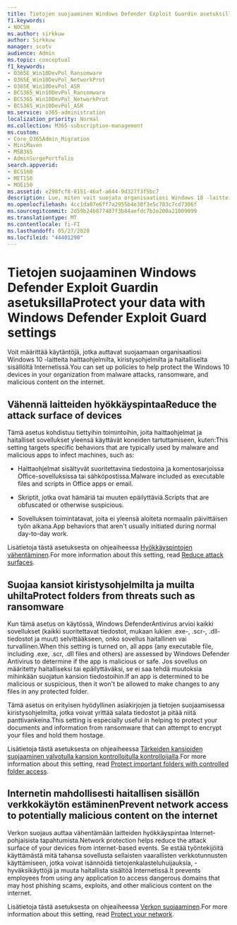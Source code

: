 ```yaml
---
title: Tietojen suojaaminen Windows Defender Exploit Guardin asetuksilla
f1.keywords:
- NOCSH
ms.author: sirkkuw
author: Sirkkuw
manager: scotv
audience: Admin
ms.topic: conceptual
f1_keywords:
- O365E_Win10DevPol_Ransomware
- O365E_Win10DevPol_NetworkProt
- O365E_Win10DevPol_ASR
- BCS365_Win10DevPol_Ransomware
- BCS365_Win10DevPol_NetworkProt
- BCS365_Win10DevPol_ASR
ms.service: o365-administration
localization_priority: Normal
ms.collection: M365-subscription-management
ms.custom:
- Core_O365Admin_Migration
- MiniMaven
- MSB365
- AdminSurgePortfolio
search.appverid:
- BCS160
- MET150
- MOE150
ms.assetid: e298fcf8-0151-46af-a644-9d327f3f5bc7
description: Lue, miten voit suojata organisaatiosi Windows 10 -laitteita haittaohjelmilta, kiristysohjelmilta ja haitalliselta sisällöltä Internetissä.
ms.openlocfilehash: 4cc1da07e6ff7a2955b4e38f3e5c783c7cd7306f
ms.sourcegitcommit: 2d59b24b877487f3b84aefdc7b1e200a21009999
ms.translationtype: MT
ms.contentlocale: fi-FI
ms.lasthandoff: 05/27/2020
ms.locfileid: "44401298"
---
```

# <a name="protect-your-data-with-windows-defender-exploit-guard-settings"></a><span data-ttu-id="55c06-103">Tietojen suojaaminen Windows Defender Exploit Guardin asetuksilla</span><span class="sxs-lookup"><span data-stu-id="55c06-103">Protect your data with Windows Defender Exploit Guard settings</span></span>

<span data-ttu-id="55c06-104">Voit määrittää käytäntöjä, jotka auttavat suojaamaan organisaatiosi Windows 10 -laitteita haittaohjelmilta, kiristysohjelmilta ja haitalliselta sisällöltä Internetissä.</span><span class="sxs-lookup"><span data-stu-id="55c06-104">You can set up policies to help protect the Windows 10 devices in your organization from malware attacks, ransomware, and malicious content on the internet.</span></span>
  
## <a name="reduce-the-attack-surface-of-devices"></a><span data-ttu-id="55c06-105">Vähennä laitteiden hyökkäyspintaa</span><span class="sxs-lookup"><span data-stu-id="55c06-105">Reduce the attack surface of devices</span></span>

<span data-ttu-id="55c06-106">Tämä asetus kohdistuu tiettyihin toimintoihin, joita haittaohjelmat ja haitalliset sovellukset yleensä käyttävät koneiden tartuttamiseen, kuten:</span><span class="sxs-lookup"><span data-stu-id="55c06-106">This setting targets specific behaviors that are typically used by malware and malicious apps to infect machines, such as:</span></span>
  
- <span data-ttu-id="55c06-107">Haittaohjelmat sisältyvät suoritettavina tiedostoina ja komentosarjoissa Office-sovelluksissa tai sähköpostissa.</span><span class="sxs-lookup"><span data-stu-id="55c06-107">Malware included as executable files and scripts in Office apps or email.</span></span>
    
- <span data-ttu-id="55c06-108">Skriptit, jotka ovat hämäriä tai muuten epäilyttäviä.</span><span class="sxs-lookup"><span data-stu-id="55c06-108">Scripts that are obfuscated or otherwise suspicious.</span></span>
    
- <span data-ttu-id="55c06-109">Sovelluksen toimintatavat, joita ei yleensä aloiteta normaalin päivittäisen työn aikana.</span><span class="sxs-lookup"><span data-stu-id="55c06-109">App behaviors that aren't usually initiated during normal day-to-day work.</span></span>
    
<span data-ttu-id="55c06-110">Lisätietoja tästä asetuksesta on ohjeaiheessa [Hyökkäyspintojen vähentäminen](https://docs.microsoft.com/windows/security/threat-protection/microsoft-defender-atp/exploit-protection).</span><span class="sxs-lookup"><span data-stu-id="55c06-110">For more information about this setting, read [Reduce attack surfaces](https://docs.microsoft.com/windows/security/threat-protection/microsoft-defender-atp/exploit-protection).</span></span>
  
## <a name="protect-folders-from-threats-such-as-ransomware"></a><span data-ttu-id="55c06-111">Suojaa kansiot kiristysohjelmilta ja muilta uhilta</span><span class="sxs-lookup"><span data-stu-id="55c06-111">Protect folders from threats such as ransomware</span></span>

<span data-ttu-id="55c06-112">Kun tämä asetus on käytössä, Windows DefenderAntivirus arvioi kaikki sovellukset (kaikki suoritettavat tiedostot, mukaan lukien .exe-, .scr-, .dll-tiedostot ja muut) selvittääkseen, onko sovellus haitallinen vai turvallinen.</span><span class="sxs-lookup"><span data-stu-id="55c06-112">When this setting is turned on, all apps (any executable file, including .exe, .scr, .dll files and others) are assessed by Windows Defender Antivirus to determine if the app is malicious or safe.</span></span> <span data-ttu-id="55c06-113">Jos sovellus on määritetty haitalliseksi tai epäilyttäväksi, se ei saa tehdä muutoksia mihinkään suojatun kansion tiedostoihin.</span><span class="sxs-lookup"><span data-stu-id="55c06-113">If an app is determined to be malicious or suspicious, then it won't be allowed to make changes to any files in any protected folder.</span></span>
  
<span data-ttu-id="55c06-114">Tämä asetus on erityisen hyödyllinen asiakirjojen ja tietojen suojaamisessa kiristysohjelmilta, jotka voivat yrittää salata tiedostot ja pitää niitä panttivankeina.</span><span class="sxs-lookup"><span data-stu-id="55c06-114">This setting is especially useful in helping to protect your documents and information from ransomware that can attempt to encrypt your files and hold them hostage.</span></span>
  
<span data-ttu-id="55c06-115">Lisätietoja tästä asetuksesta on ohjeaiheessa [Tärkeiden kansioiden suojaaminen valvotulla kansion kontrolloitulla kontrolloijalla](https://docs.microsoft.com/mem/configmgr/protect/deploy-use/create-deploy-exploit-guard-policy#bkmk_CFA).</span><span class="sxs-lookup"><span data-stu-id="55c06-115">For more information about this setting, read [Protect important folders with controlled folder access](https://docs.microsoft.com/mem/configmgr/protect/deploy-use/create-deploy-exploit-guard-policy#bkmk_CFA).</span></span>
  
## <a name="prevent-network-access-to-potentially-malicious-content-on-the-internet"></a><span data-ttu-id="55c06-116">Internetin mahdollisesti haitallisen sisällön verkkokäytön estäminen</span><span class="sxs-lookup"><span data-stu-id="55c06-116">Prevent network access to potentially malicious content on the internet</span></span>

<span data-ttu-id="55c06-117">Verkon suojaus auttaa vähentämään laitteiden hyökkäyspintaa Internet-pohjaisista tapahtumista.</span><span class="sxs-lookup"><span data-stu-id="55c06-117">Network protection helps reduce the attack surface of your devices from internet-based events.</span></span> <span data-ttu-id="55c06-118">Se estää työntekijöitä käyttämästä mitä tahansa sovellusta sellaisten vaarallisten verkkotunnusten käyttämiseen, jotka voivat isännöidä tietojenkalasteluhuijauksia, -hyväksikäyttöjä ja muuta haitallista sisältöä Internetissä.</span><span class="sxs-lookup"><span data-stu-id="55c06-118">It prevents employees from using any application to access dangerous domains that may host phishing scams, exploits, and other malicious content on the internet.</span></span>
  
<span data-ttu-id="55c06-119">Lisätietoja tästä asetuksesta on ohjeaiheessa [Verkon suojaaminen](https://docs.microsoft.com/mem/configmgr/protect/deploy-use/create-deploy-exploit-guard-policy#bkmk_Nwp).</span><span class="sxs-lookup"><span data-stu-id="55c06-119">For more information about this setting, read [Protect your network](https://docs.microsoft.com/mem/configmgr/protect/deploy-use/create-deploy-exploit-guard-policy#bkmk_Nwp).</span></span>
  

